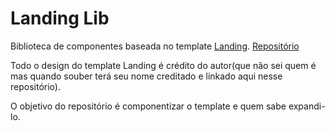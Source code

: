 # Landing Lib

Biblioteca de componentes baseada no template [Landing](https://www.tailwindtoolbox.com/templates/landing-page-demo.php). [Repositório](https://github.com/tailwindtoolbox/Landing-Page)

Todo o design do template Landing é crédito do autor(que não sei quem é mas quando souber terá seu nome creditado e linkado aqui nesse repositório).

O objetivo do repositório é componentizar o template e quem sabe expandi-lo.